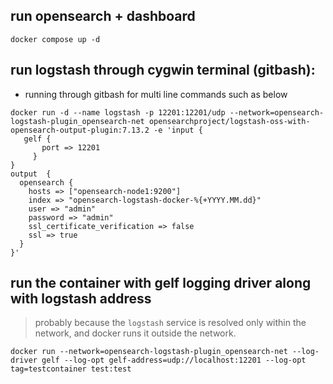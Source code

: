 ## run opensearch + dashboard
```
docker compose up -d
```

## run logstash through cygwin terminal (gitbash):
 * running through gitbash for multi line commands such as below
 ```
docker run -d --name logstash -p 12201:12201/udp --network=opensearch-logstash-plugin_opensearch-net opensearchproject/logstash-oss-with-opensearch-output-plugin:7.13.2 -e 'input {
    gelf {
        port => 12201
      }
}
output	{
   opensearch {
     hosts => ["opensearch-node1:9200"]
     index => "opensearch-logstash-docker-%{+YYYY.MM.dd}"
     user => "admin"
     password => "admin"
     ssl_certificate_verification => false
     ssl => true
   }
 }'
 ```


## run the container with gelf logging driver along with logstash address
> probably because the `logstash` service is resolved only within the network, and docker runs it outside the network.

```
docker run --network=opensearch-logstash-plugin_opensearch-net --log-driver gelf --log-opt gelf-address=udp://localhost:12201 --log-opt tag=testcontainer test:test
```